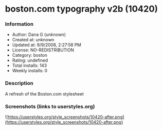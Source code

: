 # boston.com typography v2b (10420)

### Information
- Author: Dana G (unknown)
- Created at: unknown
- Updated at: 9/9/2008, 2:27:58 PM
- License: NO-REDISTRIBUTION
- Category: boston
- Rating: undefined
- Total installs: 143
- Weekly installs: 0


### Description
A refresh of the Boston.com stylesheet


### Screenshots (links to userstyles.org)
![https://userstyles.org/style_screenshots/10420-after.png](https://userstyles.org/style_screenshots/10420-after.png)


